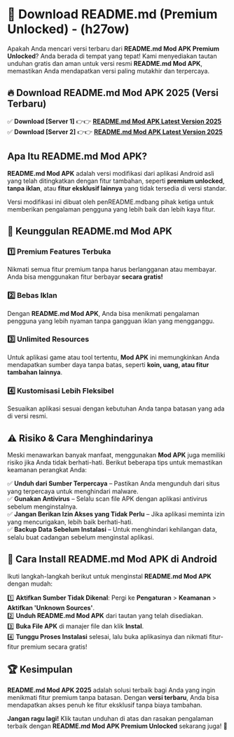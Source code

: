 

# 🎯 Download README.md (Premium Unlocked) -  (h27ow) 

Apakah Anda mencari versi terbaru dari **README.md Mod APK Premium Unlocked**? Anda berada di tempat yang tepat! Kami menyediakan tautan unduhan gratis dan aman untuk versi resmi **README.md Mod APK**, memastikan Anda mendapatkan versi paling mutakhir dan terpercaya.

## 🔥 Download README.md Mod APK 2025 (Versi Terbaru)

✅ **Download [Server 1]** 👉👉 [**README.md Mod APK Latest Version 2025**](https://apkcomod.com?title=README.md)  
✅ **Download [Server 2]** 👉👉 [**README.md Mod APK Latest Version 2025**](https://apkcomod.com?title=README.md)  

## Apa Itu README.md Mod APK?

**README.md Mod APK** adalah versi modifikasi dari aplikasi Android asli yang telah ditingkatkan dengan fitur tambahan, seperti **premium unlocked**, **tanpa iklan**, atau **fitur eksklusif lainnya** yang tidak tersedia di versi standar.

Versi modifikasi ini dibuat oleh penREADME.mdbang pihak ketiga untuk memberikan pengalaman pengguna yang lebih baik dan lebih kaya fitur.

## 🎯 Keunggulan README.md Mod APK

### 1️⃣ Premium Features Terbuka
Nikmati semua fitur premium tanpa harus berlangganan atau membayar. Anda bisa menggunakan fitur berbayar **secara gratis!**

### 2️⃣ Bebas Iklan
Dengan **README.md Mod APK**, Anda bisa menikmati pengalaman pengguna yang lebih nyaman tanpa gangguan iklan yang mengganggu.

### 3️⃣ Unlimited Resources
Untuk aplikasi game atau tool tertentu, **Mod APK** ini memungkinkan Anda mendapatkan sumber daya tanpa batas, seperti **koin, uang, atau fitur tambahan lainnya**.

### 4️⃣ Kustomisasi Lebih Fleksibel
Sesuaikan aplikasi sesuai dengan kebutuhan Anda tanpa batasan yang ada di versi resmi.

## ⚠️ Risiko & Cara Menghindarinya

Meski menawarkan banyak manfaat, menggunakan **Mod APK** juga memiliki risiko jika Anda tidak berhati-hati. Berikut beberapa tips untuk memastikan keamanan perangkat Anda:

✅ **Unduh dari Sumber Terpercaya** – Pastikan Anda mengunduh dari situs yang terpercaya untuk menghindari malware.  
✅ **Gunakan Antivirus** – Selalu scan file APK dengan aplikasi antivirus sebelum menginstalnya.  
✅ **Jangan Berikan Izin Akses yang Tidak Perlu** – Jika aplikasi meminta izin yang mencurigakan, lebih baik berhati-hati.  
✅ **Backup Data Sebelum Instalasi** – Untuk menghindari kehilangan data, selalu buat cadangan sebelum menginstal aplikasi.

## 📌 Cara Install README.md Mod APK di Android

Ikuti langkah-langkah berikut untuk menginstal **README.md Mod APK** dengan mudah:

1️⃣ **Aktifkan Sumber Tidak Dikenal**: Pergi ke **Pengaturan** > **Keamanan** > **Aktifkan 'Unknown Sources'**.  
2️⃣ **Unduh README.md Mod APK** dari tautan yang telah disediakan.  
3️⃣ **Buka File APK** di manajer file dan klik **Instal**.  
4️⃣ **Tunggu Proses Instalasi** selesai, lalu buka aplikasinya dan nikmati fitur-fitur premium secara gratis!

## 🏆 Kesimpulan

**README.md Mod APK 2025** adalah solusi terbaik bagi Anda yang ingin menikmati fitur premium tanpa batasan. Dengan **versi terbaru**, Anda bisa mendapatkan akses penuh ke fitur eksklusif tanpa biaya tambahan.

**Jangan ragu lagi!** Klik tautan unduhan di atas dan rasakan pengalaman terbaik dengan **README.md Mod APK Premium Unlocked** sekarang juga! 🚀

